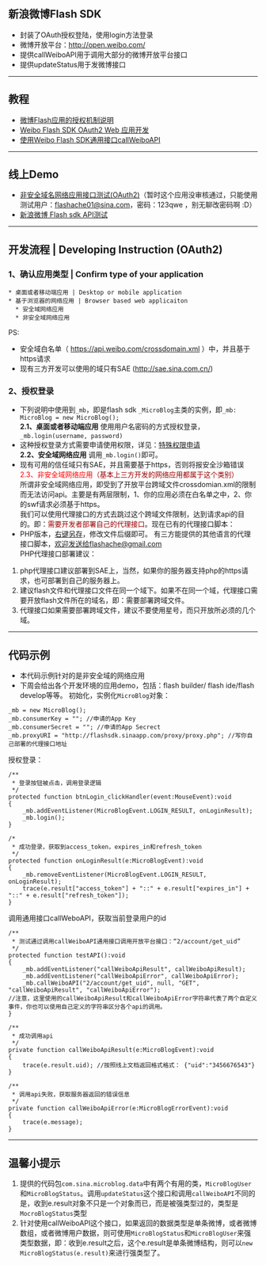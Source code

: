 ## 新浪微博Flash SDK ##
  * 封装了OAuth授权登陆，使用login方法登录
  * 微博开放平台：http://open.weibo.com/
  * 提供callWeiboAPI用于调用大部分的微博开放平台接口
  * 提供updateStatus用于发微博接口

---

## 教程 ##
  * <a href='http://www.flashache.com/2012/04/21/weibo-flash-app-oauth2/'>微博Flash应用的授权机制说明</a>
  * <a href='http://www.flashache.com/2011/11/28/guide-to-weibo-flash-sdk-cn/'>Weibo Flash SDK OAuth2 Web 应用开发</a>
  * <a href='http://www.flashache.com/2011/11/29/weibo-flash-sdk-callweiboapi/'>使用Weibo Flash SDK通用接口callWeiboAPI</a>


---

## 线上Demo ##
  * <a href='http://flashsdk.sinaapp.com/proxy/FlashSDKOAuth2Proxy.html'>非安全域名网络应用接口测试(OAuth2)</a>（暂时这个应用没审核通过，只能使用测试用户：flashache01@sina.com，密码：123qwe ，别无聊改密码啊 :D）
  * <a href='http://flashsdk.sinaapp.com/WeiboFlashPlatformManual.html#selectedIndex=0'>新浪微博 Flash sdk API测试</a>

---

## 开发流程 | Developing Instruction (OAuth2) ##
### 1、确认应用类型 | Confirm type of your application ###
    * 桌面或者移动端应用 | Desktop or mobile application
    * 基于浏览器的网络应用 | Browser based web applicaiton
      * 安全域网络应用
      * 非安全域网络应用
PS:
  * 安全域白名单（ https://api.weibo.com/crossdomain.xml  ）中，并且基于https请求
  * 现有三方开发可以使用的域只有SAE (http://sae.sina.com.cn/)
### 2、授权登录 ###
  * 下列说明中使用到`_mb`，即是flash sdk `_MicroBlog`主类的实例，即`_mb: MicroBlog = new MicroBlog();` <br />
**2.1、桌面或者移动端应用**
使用用户名密码的方式授权登录，`_mb.login(username, password)`
  * 这种授权登录方式需要申请使用权限，详见：<a href='http://open.weibo.com/wiki/Oauth2#.E7.89.B9.E6.AE.8A.E6.9D.83.E9.99.90.E7.94.B3.E8.AF.B7'>特殊权限申请</a><br />
**2.2、安全域网络应用**
调用`_mb.login()`即可。
  * 现有可用的信任域只有SAE，并且需要基于https，否则将报安全沙箱错误<br />
<font color='#ff0000'>2.3、非安全域网络应用</font><font color='#990000'>（基本上三方开发的网络应用都属于这个类别）</font><br />
所谓非安全域网络应用，即受到了开放平台跨域文件crossdomian.xml的限制而无法访问api。主要是有两层限制，1、你的应用必须在白名单之中，2、你的swf请求必须基于https。<br />
我们可以使用代理接口的方式去跳过这个跨域文件限制，达到请求api的目的。即：<font color='#990000'>需要开发者部署自己的代理接口</font>。现在已有的代理接口脚本：
  * PHP版本，<a href='http://flashsdk.sinaapp.com/proxy/proxy.php_'>右键另存</a>，修改文件后缀即可。
有三方能提供的其他语言的代理接口脚本，欢迎发送给flashache@gmail.com<br />
PHP代理接口部署建议：
  1. php代理接口建议部署到SAE上，当然，如果你的服务器支持php的https请求，也可部署到自己的服务器上。
  1. 建议flash文件和代理接口文件在同一个域下。如果不在同一个域，代理接口需要开放flash文件所在的域名，即：需要部署跨域文件。
  1. 代理接口如果需要部署跨域文件，建议不要使用星号，而只开放所必须的几个域。

---

## 代码示例 ##
  * 本代码示例针对的是非安全域的网络应用
  * 下周会给出各个开发环境的应用demo，包括：flash builder/ flash ide/flash develop等等。
初始化，实例化`MicroBlog`对象：
```
_mb = new MicroBlog();
_mb.consumerKey = ""; //申请的App Key
_mb.consumerSecret = ""; //申请的App Secrect
_mb.proxyURI = "http://flashsdk.sinaapp.com/proxy/proxy.php"; //写你自己部署的代理接口地址
```
授权登录：
```
/**
 * 登录按钮被点击，调用登录逻辑
 */
protected function btnLogin_clickHandler(event:MouseEvent):void
{
    _mb.addEventListener(MicroBlogEvent.LOGIN_RESULT, onLoginResult);
    _mb.login();
}

/*
 * 成功登录，获取到access_token，expires_in和refresh_token
 */
protected function onLoginResult(e:MicroBlogEvent):void
{
    _mb.removeEventListener(MicroBlogEvent.LOGIN_RESULT, onLoginResult);
    trace(e.result["access_token"] + "::" + e.result["expires_in"] + "::" + e.result["refresh_token"]);  
}
```
调用通用接口callWeboAPI，获取当前登录用户的id
```
/**
 * 测试通过调用callWeiboAPI通用接口调用开放平台接口：“2/account/get_uid”
 */
protected function testAPI():void
{
    _mb.addEventListener("callWeiboApiResult", callWeiboApiResult);
    _mb.addEventListener("callWeiboApiError", callWeiboApiError);
    _mb.callWeiboAPI("2/account/get_uid", null, "GET", "callWeiboApiResult", "callWeiboApiError"); 
//注意，这里使用的callWeiboApiResult和callWeiboApiError字符串代表了两个自定义事件，你也可以使用自己定义的字符串区分各个api的调用。
}

/**
 * 成功调用api
 */
private function callWeiboApiResult(e:MicroBlogEvent):void
{
    trace(e.result.uid); //按照线上文档返回格式格式： {"uid":"3456676543"}
}

/**
 * 调用api失败，获取服务器返回的错误信息
 */
private function callWeiboApiError(e:MicroBlogErrorEvent):void
{
    trace(e.message);
}
```

---

## 温馨小提示 ##
  1. 提供的代码包`com.sina.microblog.data`中有两个有用的类，`MicroBlogUser`和`MicroBlogStatus`。调用`updateStatus`这个接口和调用`callWeiboAPI`不同的是，收到e.result对象不只是一个对象而已，而是被强类型过的，类型是`MocroBlogStatus`类型
  1. 针对使用callWeiboAPI这个接口，如果返回的数据类型是单条微博，或者微博数组，或者微博用户数据，则可使用`MicroBlogStatus`和`MicroBlogUser`来强类型数据，即：收到e.result之后，这个e.result是单条微博结构，则可以`new MicroBlogStatus(e.result)`来进行强类型了。
